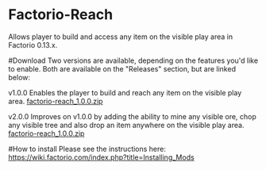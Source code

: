 # Factorio-Reach
Allows player to build and access any item on the visible play area in Factorio 0.13.x.

#Download
Two versions are available, depending on the features you'd like to enable. Both are available on the "Releases" section, but are linked below:

v1.0.0 Enables the player to build and reach any item on the visible play area.
[factorio-reach_1.0.0.zip](https://github.com/CplSyx/Factorio-Reach/releases/download/v1.0/factorio-reach_1.0.0.zip)


v2.0.0 Improves on v1.0.0 by adding the ability to mine any visible ore, chop any visible tree and also drop an item anywhere on the visible play area.
[factorio-reach_1.0.0.zip](https://github.com/CplSyx/Factorio-Reach/releases/download/v1.0/factorio-reach_2.0.0.zip)


#How to install
Please see the instructions here: https://wiki.factorio.com/index.php?title=Installing_Mods

